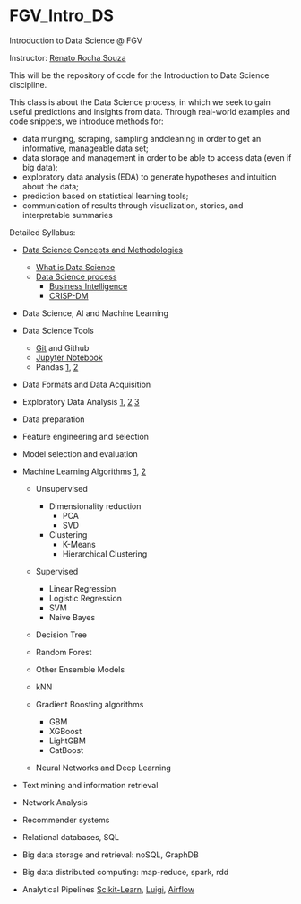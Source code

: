 # FGV_Intro_DS
Introduction to Data Science @ FGV

Instructor: [Renato Rocha Souza](http://emap.fgv.br/corpo-docente/renato-rocha-souza)

This will be the repository of code for the Introduction to Data Science discipline.

This class is about the Data Science process, in which we seek to gain useful predictions and insights from data. 
Through real-world examples and code snippets, we introduce methods for:

+ data munging, scraping, sampling andcleaning in order to get an informative, manageable data set;
+ data storage and management in order to be able to access data (even if big data);
+ exploratory data analysis (EDA) to generate hypotheses and intuition about the data;
+ prediction based on statistical learning tools;
+ communication of results through visualization, stories, and interpretable summaries

Detailed Syllabus:

+ [Data Science Concepts and Methodologies](https://docs.google.com/presentation/d/1ysQroWAcUJBizt00v7q-Ss1lalJlojZBlRInLQTDJV8/edit?usp=sharing)
  + [What is Data Science](http://proquest.safaribooksonline.com/book/databases/9781449363871)
  + [Data Science process](https://www.amazon.com/Applied-Predictive-Analytics-Principles-Professional/dp/1118727967)
    + [Business Intelligence](https://en.wikipedia.org/wiki/Business_intelligence)
    + [CRISP-DM](https://en.wikipedia.org/wiki/Cross-industry_standard_process_for_data_mining)
+ Data Science, AI and Machine Learning
+ Data Science Tools
  + [Git](https://git-scm.com/book/en/v2) and Github
  + [Jupyter Notebook](http://jupyter.org/)
  + Pandas [1](http://proquest.safaribooksonline.com/9781449323592), [2](http://pandas.pydata.org/pandas-docs/stable/)

+ Data Formats and Data Acquisition
+ Exploratory Data Analysis [1](http://greenteapress.com/thinkstats2/html/index.html), [2](http://people.duke.edu/~ccc14/sta-663-2017/#) [3](oreilly.com/catalog/9780596802363/)

+ Data preparation
+ Feature engineering and selection
+ Model selection and evaluation
+ Machine Learning Algorithms [1](http://cdn.intechopen.com/pdfs-wm/10694.pdf), [2](https://machinelearningmastery.com/a-tour-of-machine-learning-algorithms/)
  + Unsupervised
    + Dimensionality reduction
      + PCA
      + SVD
    + Clustering
      + K-Means
      + Hierarchical Clustering
  + Supervised
    + Linear Regression
    + Logistic Regression
    + SVM
    + Naive Bayes
  + Decision Tree
  + Random Forest
  + Other Ensemble Models

  + kNN
  + Gradient Boosting algorithms
    + GBM
    + XGBoost
    + LightGBM
    + CatBoost
  + Neural Networks and Deep Learning

+ Text mining and information retrieval
+ Network Analysis
+ Recommender systems
+ Relational databases, SQL
+ Big data storage and retrieval: noSQL, GraphDB
+ Big data distributed computing: map-reduce, spark, rdd
+ Analytical Pipelines [Scikit-Learn](http://scikit-learn.org/stable/modules/generated/sklearn.pipeline.Pipeline.html), [Luigi](https://github.com/spotify/luigi), [Airflow](https://airflow.apache.org/)
